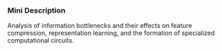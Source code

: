 ### Mini Description

Analysis of information bottlenecks and their effects on feature compression, representation learning, and the formation of specialized computational circuits.

